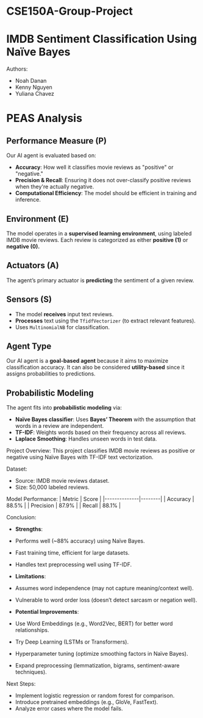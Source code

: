 # CSE150A-Group-Project

IMDB Sentiment Classification Using Naïve Bayes
==============================================

Authors:
- Noah Danan
- Kenny Nguyen
- Yuliana Chavez

PEAS Analysis
=============

Performance Measure (P)
-----------------------
Our AI agent is evaluated based on:

- **Accuracy**: How well it classifies movie reviews as "positive" or "negative."
- **Precision & Recall**: Ensuring it does not over-classify positive reviews when they're actually negative.
- **Computational Efficiency**: The model should be efficient in training and inference.

Environment (E)
---------------
The model operates in a **supervised learning environment**, using labeled IMDB movie reviews. Each review is categorized as either **positive (1)** or **negative (0).**

Actuators (A)
-------------
The agent’s primary actuator is **predicting** the sentiment of a given review.

Sensors (S)
-----------
- The model **receives** input text reviews.
- **Processes** text using the `TfidfVectorizer` (to extract relevant features).
- Uses `MultinomialNB` for classification.

Agent Type
----------
Our AI agent is a **goal-based agent** because it aims to maximize classification accuracy. It can also be considered **utility-based** since it assigns probabilities to predictions.

Probabilistic Modeling
----------------------
The agent fits into **probabilistic modeling** via:

- **Naïve Bayes classifier**: Uses **Bayes’ Theorem** with the assumption that words in a review are independent.
- **TF-IDF**: Weights words based on their frequency across all reviews.
- **Laplace Smoothing**: Handles unseen words in test data.







Project Overview:
This project classifies IMDB movie reviews as positive or negative using Naïve Bayes with TF-IDF text vectorization.

Dataset:
- Source: IMDB movie reviews dataset.
- Size: 50,000 labeled reviews.

Model Performance:
| Metric        | Score  |
|--------------|--------|
| Accuracy     | 88.5%  |
| Precision    | 87.9%  |
| Recall       | 88.1%  |

Conclusion:
- **Strengths**:
- Performs well (~88% accuracy) using Naïve Bayes.
- Fast training time, efficient for large datasets.
- Handles text preprocessing well using TF-IDF.

- **Limitations**:
- Assumes word independence (may not capture meaning/context well).
- Vulnerable to word order loss (doesn’t detect sarcasm or negation well).

- **Potential Improvements**:
- Use Word Embeddings (e.g., Word2Vec, BERT) for better word relationships.
- Try Deep Learning (LSTMs or Transformers).
- Hyperparameter tuning (optimize smoothing factors in Naïve Bayes).
- Expand preprocessing (lemmatization, bigrams, sentiment-aware techniques).

Next Steps:
- Implement logistic regression or random forest for comparison.
- Introduce pretrained embeddings (e.g., GloVe, FastText).
- Analyze error cases where the model fails.

